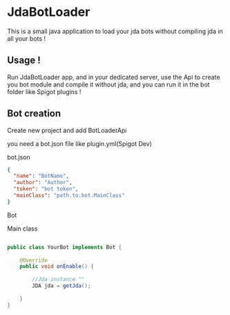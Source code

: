 JdaBotLoader
============

This is a small java application to load your jda bots without compiling jda in all your bots !

Usage !
-------
Run JdaBotLoader app, and in your dedicated server, use the Api to create you bot module and compile it without jda, and you can run it in the bot folder like Spigot plugins !
 
 Bot creation
------
Create new project and add BotLoaderApi
 
 you need a bot.json file like plugin.yml(Spigot Dev)
 
bot.json
```json
{
  "name": "BotName",
  "author": "Author",
  "token": "bot token",
  "mainClass": "path.to.bot.MainClass"
}
```

Bot

Main class 

```java

public class YourBot implements Bot {
    
    @Override
    public void onEnable() {
        
        //Jda instance ^^
        JDA jda = getJda();
        
    }
}
```